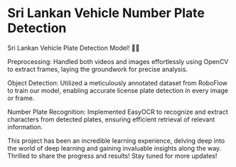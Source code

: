 # Sri Lankan Vehicle Number Plate Detection

Sri Lankan Vehicle Plate Detection Model! 🚗💡

Preprocessing: Handled both videos and images effortlessly using OpenCV to extract frames, laying the groundwork for precise analysis.

Object Detection: Utilized a meticulously annotated dataset from RoboFlow to train our model, enabling accurate license plate detection in every image or frame.

Number Plate Recognition: Implemented EasyOCR to recognize and extract characters from detected plates, ensuring efficient retrieval of relevant information.

This project has been an incredible learning experience, delving deep into the world of deep learning and gaining invaluable insights along the way. Thrilled to share the progress and results! Stay tuned for more updates!
